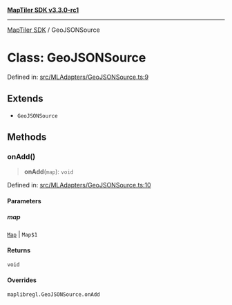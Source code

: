 [**MapTiler SDK v3.3.0-rc1**](../README.md)

***

[MapTiler SDK](../README.md) / GeoJSONSource

# Class: GeoJSONSource

Defined in: [src/MLAdapters/GeoJSONSource.ts:9](https://github.com/maptiler/maptiler-sdk-js/blob/d9cb958ebf063ecde2f6f583eb172e5a83460e6a/src/MLAdapters/GeoJSONSource.ts#L9)

## Extends

- `GeoJSONSource`

## Methods

### onAdd()

> **onAdd**(`map`): `void`

Defined in: [src/MLAdapters/GeoJSONSource.ts:10](https://github.com/maptiler/maptiler-sdk-js/blob/d9cb958ebf063ecde2f6f583eb172e5a83460e6a/src/MLAdapters/GeoJSONSource.ts#L10)

#### Parameters

##### map

[`Map`](Map.md) | `Map$1`

#### Returns

`void`

#### Overrides

`maplibregl.GeoJSONSource.onAdd`
